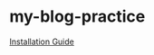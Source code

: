 # my-blog-practice
[Installation Guide](https://github.com/kMaNaSa13/my-blog-practice/wiki/Installation)
